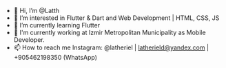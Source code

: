 - 👋 Hi, I’m @Latth
- 👀 I’m interested in Flutter & Dart and Web Development | HTML, CSS, JS
- 🌱 I’m currently learning Flutter
- 💞️ I'm currently working at Izmir Metropolitan Municipality as Mobile Developer.
- 📫 How to reach me Instagram: @latheriel | latherield@yandex.com | +905462198350 (WhatsApp)

<!---
Latth/Latth is a ✨ special ✨ repository because its `README.md` (this file) appears on your GitHub profile.
You can click the Preview link to take a look at your changes.
--->
